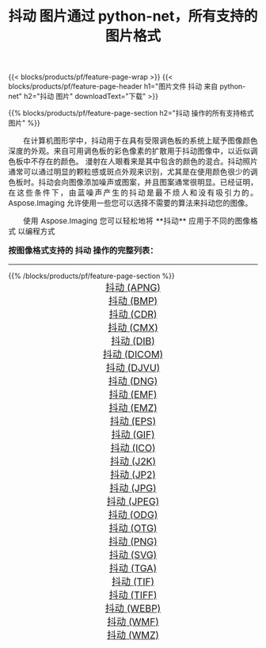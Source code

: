 ﻿---
title: 抖动 图片通过 python-net，所有支持的图片格式 
weight: 3920
url: /zh-hans/python-net/dither/ 
lang: zh-hans
langdirlevel: 2
locales: zh-hans,ja,it,ru,de,es,fr,nl,id,lt,pl,pt,vi,tr,ko,zh-hant,ar,hi,th,sv,cs,uk,he
description: 使用 Aspose.Imaging 你可以轻松地通过 python-net 获取 抖动 图像
---

{{< blocks/products/pf/feature-page-wrap >}}
{{< blocks/products/pf/feature-page-header h1="图片文件 抖动 来自 python-net" h2="抖动 图片" downloadText="下载" >}}


{{% blocks/products/pf/feature-page-section  h2="抖动 操作的所有支持格式图片" %}}
<p align="justify" style="text-indent:2em;font-size:15px;">
在计算机图形学中，抖动用于在具有受限调色板的系统上赋予图像颜色深度的外观。来自可用调色板的彩色像素的扩散用于抖动图像中，以近似调色板中不存在的颜色。 漫射在人眼看来是其中包含的颜色的混合。抖动照片通常可以通过明显的颗粒感或斑点外观来识别，尤其是在使用颜色很少的调色板时。抖动会向图像添加噪声或图案，并且图案通常很明显。已经证明，在这些条件下，由蓝噪声产生的抖动是最不烦人和没有吸引力的。 Aspose.Imaging 允许使用一些您可以选择不需要的算法来抖动您的图像。
</p>
<p align="justify" style="text-indent:2em;font-size:15px;">
使用 Aspose.Imaging 您可以轻松地将 **抖动** 应用于不同的图像格式 以编程方式
</p>
<h3 style="margin-top:16px;">
按图像格式支持的 抖动 操作的完整列表：
</h3>
<hr/>
{{% /blocks/products/pf/feature-page-section %}}
<div class="container-fluid productfamilypage bg-gray">
    <div class="convertypes bg-gray agp-content section">
        <div class="container">
		<div class="row other-converters" style="gap: 10px;font-size: 19px;text-align:center;">
		    <div class='col-md-3 other-converter remove-lp remove-rp'><a href="/imaging/zh-hans/python-net/dither/apng/" style="padding:15px;">抖动 (APNG)</a></div><div class='col-md-3 other-converter remove-lp remove-rp'><a href="/imaging/zh-hans/python-net/dither/bmp/" style="padding:15px;">抖动 (BMP)</a></div><div class='col-md-3 other-converter remove-lp remove-rp'><a href="/imaging/zh-hans/python-net/dither/cdr/" style="padding:15px;">抖动 (CDR)</a></div><div class='col-md-3 other-converter remove-lp remove-rp'><a href="/imaging/zh-hans/python-net/dither/cmx/" style="padding:15px;">抖动 (CMX)</a></div><div class='col-md-3 other-converter remove-lp remove-rp'><a href="/imaging/zh-hans/python-net/dither/dib/" style="padding:15px;">抖动 (DIB)</a></div><div class='col-md-3 other-converter remove-lp remove-rp'><a href="/imaging/zh-hans/python-net/dither/dicom/" style="padding:15px;">抖动 (DICOM)</a></div><div class='col-md-3 other-converter remove-lp remove-rp'><a href="/imaging/zh-hans/python-net/dither/djvu/" style="padding:15px;">抖动 (DJVU)</a></div><div class='col-md-3 other-converter remove-lp remove-rp'><a href="/imaging/zh-hans/python-net/dither/dng/" style="padding:15px;">抖动 (DNG)</a></div><div class='col-md-3 other-converter remove-lp remove-rp'><a href="/imaging/zh-hans/python-net/dither/emf/" style="padding:15px;">抖动 (EMF)</a></div><div class='col-md-3 other-converter remove-lp remove-rp'><a href="/imaging/zh-hans/python-net/dither/emz/" style="padding:15px;">抖动 (EMZ)</a></div><div class='col-md-3 other-converter remove-lp remove-rp'><a href="/imaging/zh-hans/python-net/dither/eps/" style="padding:15px;">抖动 (EPS)</a></div><div class='col-md-3 other-converter remove-lp remove-rp'><a href="/imaging/zh-hans/python-net/dither/gif/" style="padding:15px;">抖动 (GIF)</a></div><div class='col-md-3 other-converter remove-lp remove-rp'><a href="/imaging/zh-hans/python-net/dither/ico/" style="padding:15px;">抖动 (ICO)</a></div><div class='col-md-3 other-converter remove-lp remove-rp'><a href="/imaging/zh-hans/python-net/dither/j2k/" style="padding:15px;">抖动 (J2K)</a></div><div class='col-md-3 other-converter remove-lp remove-rp'><a href="/imaging/zh-hans/python-net/dither/jp2/" style="padding:15px;">抖动 (JP2)</a></div><div class='col-md-3 other-converter remove-lp remove-rp'><a href="/imaging/zh-hans/python-net/dither/jpg/" style="padding:15px;">抖动 (JPG)</a></div><div class='col-md-3 other-converter remove-lp remove-rp'><a href="/imaging/zh-hans/python-net/dither/jpeg/" style="padding:15px;">抖动 (JPEG)</a></div><div class='col-md-3 other-converter remove-lp remove-rp'><a href="/imaging/zh-hans/python-net/dither/odg/" style="padding:15px;">抖动 (ODG)</a></div><div class='col-md-3 other-converter remove-lp remove-rp'><a href="/imaging/zh-hans/python-net/dither/otg/" style="padding:15px;">抖动 (OTG)</a></div><div class='col-md-3 other-converter remove-lp remove-rp'><a href="/imaging/zh-hans/python-net/dither/png/" style="padding:15px;">抖动 (PNG)</a></div><div class='col-md-3 other-converter remove-lp remove-rp'><a href="/imaging/zh-hans/python-net/dither/svg/" style="padding:15px;">抖动 (SVG)</a></div><div class='col-md-3 other-converter remove-lp remove-rp'><a href="/imaging/zh-hans/python-net/dither/tga/" style="padding:15px;">抖动 (TGA)</a></div><div class='col-md-3 other-converter remove-lp remove-rp'><a href="/imaging/zh-hans/python-net/dither/tif/" style="padding:15px;">抖动 (TIF)</a></div><div class='col-md-3 other-converter remove-lp remove-rp'><a href="/imaging/zh-hans/python-net/dither/tiff/" style="padding:15px;">抖动 (TIFF)</a></div><div class='col-md-3 other-converter remove-lp remove-rp'><a href="/imaging/zh-hans/python-net/dither/webp/" style="padding:15px;">抖动 (WEBP)</a></div><div class='col-md-3 other-converter remove-lp remove-rp'><a href="/imaging/zh-hans/python-net/dither/wmf/" style="padding:15px;">抖动 (WMF)</a></div><div class='col-md-3 other-converter remove-lp remove-rp'><a href="/imaging/zh-hans/python-net/dither/wmz/" style="padding:15px;">抖动 (WMZ)</a></div>
                </div>
        </div>
    </div>
</div>
<br/>
